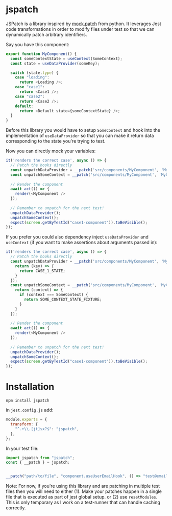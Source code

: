 # jspatch 

JSPatch is a library inspired by [mock.patch](https://docs.python.org/3/library/unittest.mock.html#patch) from python. It leverages Jest code transformations in order to modify files under test so that we can dynamically patch arbitrary identifiers.


Say you have this component:
```javascript
export function MyComponent() {
  const someContextState = useContext(SomeContext);
  const state = useDataProvider(someKey);

  switch (state.type) {
    case "loading":
      return <Loading />;
    case "case1":
      return <Case1 />;
    case "case2":
      return <Case2 />;
    default:
      return <Default state={someContextState} />;
  }
}
```

Before this library you would have to setup `SomeContext` and hook into the implementation of `useDataProvider` so that you can make it return data corresponding to the state you're trying to test.

Now you can directly mock your variables:

```javascript
it('renders the correct case', async () => {
  // Patch the hooks directly
  const unpatchDataProvider = __patch('src/components/MyComponent', 'MyComponent.someContextState', () => CASE_1_STATE);
  const unpatchSomeContext = __patch('src/components/MyComponent', 'MyComponent.state', () =>SOME_CONTEXT_STATE_FIXTURE);
  
  // Render the component
  await act(() => {
    render(<MyComponent />
  });
  
  // Remember to unpatch for the next test!
  unpatchDataProvider();
  unpatchSomeContext();
  expect(screen.getByTestId("case1-component")).toBeVisible();
});

```

If you prefer you could also dependency inject `useDataProvider` and `useContext` (if you want to make assertions about arguments passed in):
```javascript
it('renders the correct case', async () => {
  // Patch the hooks directly
  const unpatchDataProvider = __patch('src/components/MyComponent', 'MyComponent.useDataProvider', () => {
    return (key) => {
      return CASE_1_STATE;
    }
  });
  const unpatchSomeContext = __patch('src/components/MyComponent', 'MyComponent.useContext', () => {
    return (context) => {
      if (context === SomeContext) {
        return SOME_CONTEXT_STATE_FIXTURE;
      }
    }
  });
  
  // Render the component
  await act(() => {
    render(<MyComponent />
  });
  
  // Remember to unpatch for the next test!
  unpatchDataProvider();
  unpatchSomeContext();
  expect(screen.getByTestId("case1-component")).toBeVisible();
});
```



# Installation

`npm install jspatch`

in `jest.config.js` add:
```javascript
module.exports = {
  transform: {
    "^.+\\.[jt]sx?$": "jspatch",
  },
};
```


In your test file:

```javascript
import jspatch from "jspatch";
const { __patch } = jspatch;


__patch("path/to/file", "component.useUserEmailHook", () => "test@email.com"
```

Note: For now, if you're using this library and are patching in multiple test files then you will need to either (1). Make your patches happen in a single file that is executed as part of jest global setup. or (2) use `resetModules`. This is only temporary as I work on a test-runner that can handle caching correctly.
